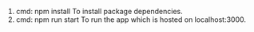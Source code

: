 1. cmd: npm install
To install package dependencies.
2. cmd: npm run start
To run the app which is hosted on localhost:3000.
